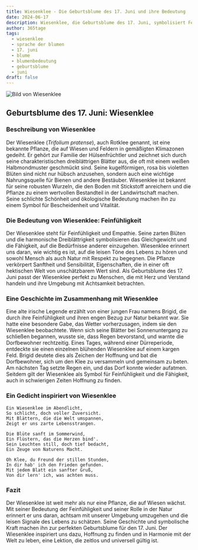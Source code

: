 ```yaml
---
title: Wiesenklee - Die Geburtsblume des 17. Juni und ihre Bedeutung
date: 2024-06-17
description: Wiesenklee, die Geburtsblume des 17. Juni, symbolisiert Feinfühligkeit. Erfahre mehr über ihre Geschichte, Bedeutung und Symbolik in der Sprache der Blumen.
author: 365tage
tags:
  - wiesenklee
  - sprache der blumen
  - 17. juni
  - blume
  - blumenbedeutung
  - geburtsblume
  - juni
draft: false
---
```


![Bild von Wiesenklee](https://cdn.pixabay.com/photo/2018/05/25/22/58/klee-3430247_640.jpg#center)

## Geburtsblume des 17. Juni: Wiesenklee

### Beschreibung von Wiesenklee

Der Wiesenklee (_Trifolium pratense_), auch Rotklee genannt, ist eine bekannte Pflanze, die auf Wiesen und Feldern in gemäßigten Klimazonen gedeiht. Er gehört zur Familie der Hülsenfrüchtler und zeichnet sich durch seine charakteristischen dreiblättrigen Blätter aus, die oft mit einem weißen Halbmondmuster geschmückt sind. Seine kugelförmigen, rosa bis violetten Blüten sind nicht nur hübsch anzusehen, sondern auch eine wichtige Nahrungsquelle für Bienen und andere Bestäuber. Wiesenklee ist bekannt für seine robusten Wurzeln, die den Boden mit Stickstoff anreichern und die Pflanze zu einem wertvollen Bestandteil in der Landwirtschaft machen. Seine schlichte Schönheit und ökologische Bedeutung machen ihn zu einem Symbol für Bescheidenheit und Vitalität.

### Die Bedeutung von Wiesenklee: Feinfühligkeit

Der Wiesenklee steht für Feinfühligkeit und Empathie. Seine zarten Blüten und die harmonische Dreiblättrigkeit symbolisieren das Gleichgewicht und die Fähigkeit, auf die Bedürfnisse anderer einzugehen. Wiesenklee erinnert uns daran, wie wichtig es ist, auf die leisen Töne des Lebens zu hören und sowohl Mensch als auch Natur mit Respekt zu begegnen. Die Pflanze verkörpert Sanftheit und Sensibilität, Eigenschaften, die in einer oft hektischen Welt von unschätzbarem Wert sind. Als Geburtsblume des 17. Juni passt der Wiesenklee perfekt zu Menschen, die mit Herz und Verstand handeln und ihre Umgebung mit Achtsamkeit betrachten.

### Eine Geschichte im Zusammenhang mit Wiesenklee

Eine alte irische Legende erzählt von einer jungen Frau namens Brigid, die durch ihre Feinfühligkeit und ihren engen Bezug zur Natur bekannt war. Sie hatte eine besondere Gabe, das Wetter vorherzusagen, indem sie den Wiesenklee beobachtete. Wenn sich seine Blätter bei Sonnenuntergang zu schließen begannen, wusste sie, dass Regen bevorstand, und warnte die Dorfbewohner rechtzeitig. Eines Tages, während einer Dürreperiode, entdeckte sie einen einzelnen blühenden Wiesenklee auf einem kargen Feld. Brigid deutete dies als Zeichen der Hoffnung und bat die Dorfbewohner, sich um den Klee zu versammeln und gemeinsam zu beten. Am nächsten Tag setzte Regen ein, und das Dorf konnte wieder aufatmen. Seitdem gilt der Wiesenklee als Symbol für Feinfühligkeit und die Fähigkeit, auch in schwierigen Zeiten Hoffnung zu finden.

### Ein Gedicht inspiriert von Wiesenklee

```
Ein Wiesenklee im Abendlicht,  
So schlicht, doch voller Zuversicht.  
Mit Blättern, die die Welt umspannen,  
Zeigt er uns zarte Lebensstrangen.  

Die Blüte sanft im Sommerwind,  
Ein Flüstern, das die Herzen bind'.  
Sein Leuchten still, doch tief bedacht,  
Ein Zeuge von Naturens Macht.  

Oh Klee, du Freund der stillen Stunden,  
In dir hab' ich den Frieden gefunden.  
Mit jedem Blatt ein sanfter Gruß,  
Von dir lern' ich, was achten muss.  
```

### Fazit

Der Wiesenklee ist weit mehr als nur eine Pflanze, die auf Wiesen wächst. Mit seiner Bedeutung der Feinfühligkeit und seiner Rolle in der Natur erinnert er uns daran, achtsam mit unserer Umgebung umzugehen und die leisen Signale des Lebens zu schätzen. Seine Geschichte und symbolische Kraft machen ihn zur perfekten Geburtsblume für den 17. Juni. Der Wiesenklee inspiriert uns dazu, Hoffnung zu finden und in Harmonie mit der Welt zu leben, eine Lektion, die zeitlos und universell gültig ist.